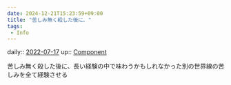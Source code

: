```yaml
---
date: 2024-12-21T15:23:59+09:00
title: "苦しみ無く殺した後に、"
tags:
 - Info
---
```


daily:: [2022-07-17](Daily_Note/2022-07-17.md)
up:: [Component](../Bar/Novel/Chaos/Component.md)

苦しみ無く殺した後に、長い経験の中で味わうかもしれなかった別の世界線の苦しみを全て経験させる